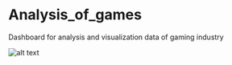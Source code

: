 # Analysis_of_games
Dashboard for analysis and visualization data of gaming industry 

![alt text](https://github.com/VernadskyDanya/Analysis_of_games/blob/master/docs/presentation_of_dashboard(480p).gif)
